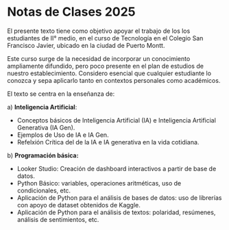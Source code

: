 # Notas de Clases 2025

El presente texto tiene como objetivo apoyar el trabajo de los los estudiantes de II° medio, en el curso de Tecnología en el Colegio San Francisco Javier, ubicado en la ciudad de Puerto Montt.

Este curso surge de la necesidad de incorporar un conocimiento ampliamente difundido, pero poco presente en el plan de estudios de nuestro establecimiento. Considero esencial que cualquier estudiante lo conozca y sepa aplicarlo tanto en contextos personales como académicos.

El texto se centra en la enseñanza de:

a) **Inteligencia Artificial**:
- Conceptos básicos de Inteligencia Artificial (IA) e Inteligencia Artificial Generativa (IA Gen).
- Ejemplos de Uso de IA e IA Gen.
- Refelxión Crítica del de la IA e IA generativa en la vida cotidiana.

b) **Programación básica:**
- Looker Studio: Creación de dashboard interactivos a partir de base de datos.
- Python Básico: variables, operaciones aritméticas, uso de condicionales, etc. 
- Aplicación de Python para el análisis de bases de datos: uso de librerías con apoyo de dataset obtenidos de Kaggle.
- Aplicación de Python para el análisis de textos: polaridad, resúmenes, análisis de sentimientos, etc.




```{tableofcontents}
```
